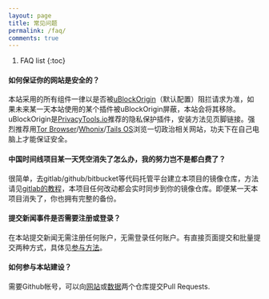 ```yaml
---
layout: page
title: 常见问题
permalink: /faq/
comments: true
---
```


1. FAQ list
{:toc}

#### 如何保证你的网站是安全的？
本站采用的所有组件一律以是否被[uBlockOrigin](https://github.com/gorhill/uBlock)（默认配置）阻拦请求为准，如果未来某一天本站使用的某个插件被uBlockOrigin屏蔽，本站会将其移除。uBlockOrigin是[PrivacyTools.io](https://www.privacytools.io)推荐的隐私保护插件，安装方法见页脚链接。强烈推荐用[Tor Browser](https://www.torproject.org/download/)/[Whonix](https://www.whonix.org/)/[Tails OS](https://tails.boum.org)浏览一切政治相关网站，功夫下在自己电脑上才能保证安全。

#### 中国时间线项目某一天凭空消失了怎么办，我的努力岂不是都白费了？
很简单，去gitlab/github/bitbucket等代码托管平台建立本项目的镜像仓库，方法请见[gitlab的教程](https://docs.gitlab.com/ee/user/project/repository/repository_mirroring.html)，本项目任何改动都会实时同步到你的镜像仓库。即便某一天本项目消失了，你也拥有完整的备份。

#### 提交新闻事件是否需要注册或登录？
在本站提交新闻无需注册任何账户，无需登录任何账户。有直接页面提交和批量提交两种方式，具体见[参与方法](/how_to_contribute)。

#### 如何参与本站建设？
需要Github帐号，可以向[网站](https://github.com/chinatimeline/chinatimeline.github.io)或[数据](https://github.com/chinatimeline/data)两个仓库提交Pull Requests.
